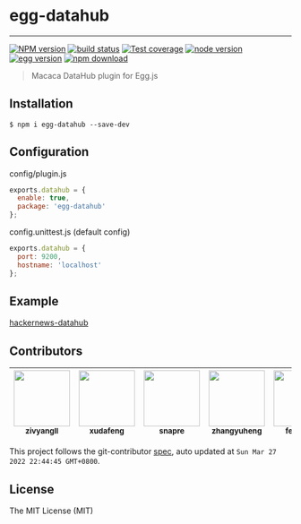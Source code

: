 # egg-datahub

---

[![NPM version][npm-image]][npm-url]
[![build status][travis-image]][travis-url]
[![Test coverage][coveralls-image]][coveralls-url]
[![node version][node-image]][node-url]
[![egg version][egg-image]][egg-url]
[![npm download][download-image]][download-url]

[npm-image]: https://img.shields.io/npm/v/egg-datahub.svg
[npm-url]: https://npmjs.org/package/egg-datahub
[travis-image]: https://img.shields.io/travis/macacajs/egg-datahub.svg
[travis-url]: https://travis-ci.org/macacajs/egg-datahub
[coveralls-image]: https://img.shields.io/codecov/c/github/macacajs/egg-datahub.svg
[coveralls-url]: https://codecov.io/gh/macacajs/egg-datahub
[node-image]: https://img.shields.io/badge/node.js-%3E=_8-green.svg
[node-url]: http://nodejs.org/download/
[egg-image]: https://img.shields.io/badge/egg-%3E=_2-green.svg
[egg-url]: https://github.com/eggjs/egg
[download-image]: https://img.shields.io/npm/dm/egg-datahub.svg
[download-url]: https://npmjs.org/package/egg-datahub

> Macaca DataHub plugin for Egg.js

## Installation

```
$ npm i egg-datahub --save-dev
```

## Configuration

config/plugin.js

```javascript
exports.datahub = {
  enable: true,
  package: 'egg-datahub'
};
```

config.unittest.js (default config)

```javascript
exports.datahub = {
  port: 9200,
  hostname: 'localhost'
};
```

## Example

[hackernews-datahub](//github.com/eggjs/examples/tree/master/hackernews-datahub)

<!-- GITCONTRIBUTOR_START -->

## Contributors

|[<img src="https://avatars.githubusercontent.com/u/11460601?v=4" width="100px;"/><br/><sub><b>zivyangll</b></sub>](https://github.com/zivyangll)<br/>|[<img src="https://avatars.githubusercontent.com/u/1011681?v=4" width="100px;"/><br/><sub><b>xudafeng</b></sub>](https://github.com/xudafeng)<br/>|[<img src="https://avatars.githubusercontent.com/u/52845048?v=4" width="100px;"/><br/><sub><b>snapre</b></sub>](https://github.com/snapre)<br/>|[<img src="https://avatars.githubusercontent.com/u/2139038?v=4" width="100px;"/><br/><sub><b>zhangyuheng</b></sub>](https://github.com/zhangyuheng)<br/>|[<img src="https://avatars.githubusercontent.com/u/156269?v=4" width="100px;"/><br/><sub><b>fengmk2</b></sub>](https://github.com/fengmk2)<br/>|
| :---: | :---: | :---: | :---: | :---: |


This project follows the git-contributor [spec](https://github.com/xudafeng/git-contributor), auto updated at `Sun Mar 27 2022 22:44:45 GMT+0800`.

<!-- GITCONTRIBUTOR_END -->

## License

The MIT License (MIT)

